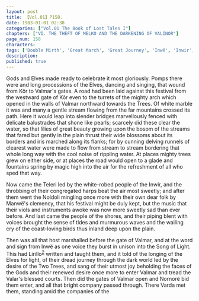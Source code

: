 ```yaml
---
layout: post
title: 【Vol.01】P158.
date: 1983-01-01 02:38
categories: ["Vol.01 The Book of Lost Tales I"]
chapters: ["VI. THE THEFT OF MELKO AND THE DARKENING OF VALINOR"]
page_num: 158
characters: 
tags: ['Double Mirth', 'Great March', 'Great Journey', 'Inwë', 'Inwir', 'Kôr', 'Lirillo', 'Manwë', 'Melko', 'Noldoli', 'Nornorë', 'Samírien', 'Silpion', 'Solosimpi', 'Teleri', 'Two Trees']
description: 
published: true
---
```


<p style="text-indent: 0;">
Gods and Elves made ready to celebrate it most gloriously. Pomps there were and long processions of the Elves, dancing and singing, that wound from Kôr to Valmar's gates. A road had been laid against this festival from the westward gate of Kôr even to the turrets of the mighty arch which opened in the walls of Valmar northward towards the Trees. Of white marble it was and many a gentle stream flowing from the far mountains crossed its path. Here it would leap into slender bridges marvellously fenced with delicate balustrades that shone like pearls; scarcely did these clear the water, so that lilies of great beauty growing upon the bosom of the streams that fared but gently in the plain thrust their wide blossoms about its borders and iris marched along its flanks; for by cunning delving runnels of clearest water were made to flow from stream to stream bordering that whole long way with the cool noise of rippling water. At places mighty trees grew on either side, or at places the road would open to a glade and fountains spring by magic high into the air for the refreshment of all who sped that way.
</p>

Now came the Teleri led by the white-robed people of the Inwir, and the throbbing of their congregated harps beat the air most sweetly; and after them went the Noldoli mingling once more with their own dear folk by Manwë's clemency, that his festival might be duly kept, but the music that their viols and instruments awoke was now more sweetly sad than ever before. And last came the people of the shores, and their piping blent with voices brought the sense of tides and murmurous waves and the wailing cry of the coast-loving birds thus inland deep upon the plain.

Then was all that host marshalled before the gate of Valmar, and at the word and sign from Inwë as one voice they burst in unison into the Song of Light. This had Lirillo<SUP>[2]({{site.baseurl}}/vol01-p171)</SUP> written and taught them, and it told of the longing of the Elves for light, of their dread journey through the dark world led by the desire of the Two Trees, and sang of their utmost joy beholding the faces of the Gods and their renewed desire once more to enter Valmar and tread the Valar's blessed courts. Then did the gates of Valmar open and Nornorë bid them enter, and all that bright company passed through. There Varda met them, standing amid the companies of the

